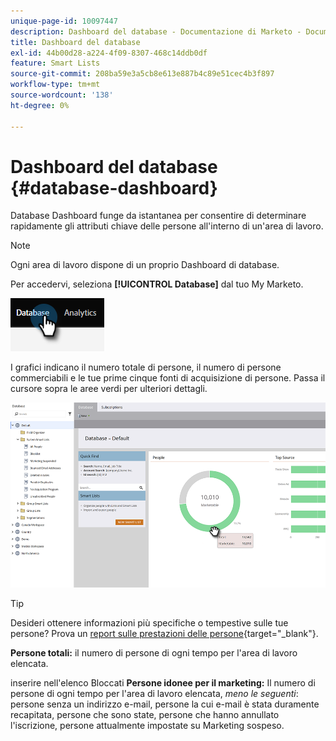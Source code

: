 ```yaml
---
unique-page-id: 10097447
description: Dashboard del database - Documentazione di Marketo - Documentazione del prodotto
title: Dashboard del database
exl-id: 44b00d28-a224-4f09-8307-468c14ddb0df
feature: Smart Lists
source-git-commit: 208ba59e3a5cb8e613e887b4c89e51cec4b3f897
workflow-type: tm+mt
source-wordcount: '138'
ht-degree: 0%

---
```


# Dashboard del database {#database-dashboard}

Database Dashboard funge da istantanea per consentire di determinare rapidamente gli attributi chiave delle persone all&#39;interno di un&#39;area di lavoro.

>[!NOTE]
>
>Ogni area di lavoro dispone di un proprio Dashboard di database.

Per accedervi, seleziona **[!UICONTROL Database]** dal tuo My Marketo.

![](assets/database-dashboard-1.png)

I grafici indicano il numero totale di persone, il numero di persone commerciabili e le tue prime cinque fonti di acquisizione di persone. Passa il cursore sopra le aree verdi per ulteriori dettagli.

![](assets/database-dashboard-2.png)

>[!TIP]
>
>Desideri ottenere informazioni più specifiche o tempestive sulle tue persone? Prova un [report sulle prestazioni delle persone](/help/marketo/product-docs/reporting/basic-reporting/report-types/people-performance-report.md){target="_blank"}.

**Persone totali:** il numero di persone di ogni tempo per l&#39;area di lavoro elencata.

inserire nell&#39;elenco Bloccati **Persone idonee per il marketing:** Il numero di persone di ogni tempo per l&#39;area di lavoro elencata, _meno le seguenti_: persone senza un indirizzo e-mail, persone la cui e-mail è stata duramente recapitata, persone che sono state, persone che hanno annullato l&#39;iscrizione, persone attualmente impostate su Marketing sospeso.

